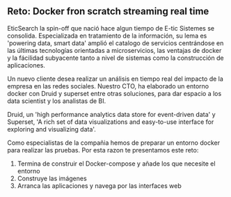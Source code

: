 ## Reto: Docker fron scratch streaming real time

EticSearch la spin-off que nació hace algun tiempo de E-tic Sistemes se consolida. Especializada en tratamiento de la información, su lema es 'powering data, smart data' amplió el catalogo de servicios centrándose en las últimas tecnologías orientadas a microservicios, las ventajas de docker y la fácilidad subyacente tanto a nivel de sistemas como la construcción de aplicaciones.

Un nuevo cliente desea realizar un análisis en tiempo real del impacto de la empresa en las redes sociales. Nuestro CTO, ha elaborado un entorno docker con Druid y superset entre otras soluciones, para dar espacio a los data scientist y los analistas de BI.

Druid, un 'high performance analytics data store for event-driven data' y Superset, 'A rich set of data visualizations and easy-to-use interface for exploring and visualizing data'.

Como especialistas de la compañia hemos de preparar un entorno docker para realizar las pruebas. Por esta razon te presentamos este reto:

1. Termina de construir el Docker-compose y añade los que necesite el entorno
2. Construye las imágenes
3. Arranca las aplicaciones y navega por las interfaces web

